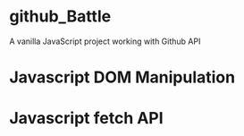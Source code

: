 # github_Battle
A vanilla JavaScript project working with Github API

# Javascript DOM Manipulation
# Javascript fetch API
